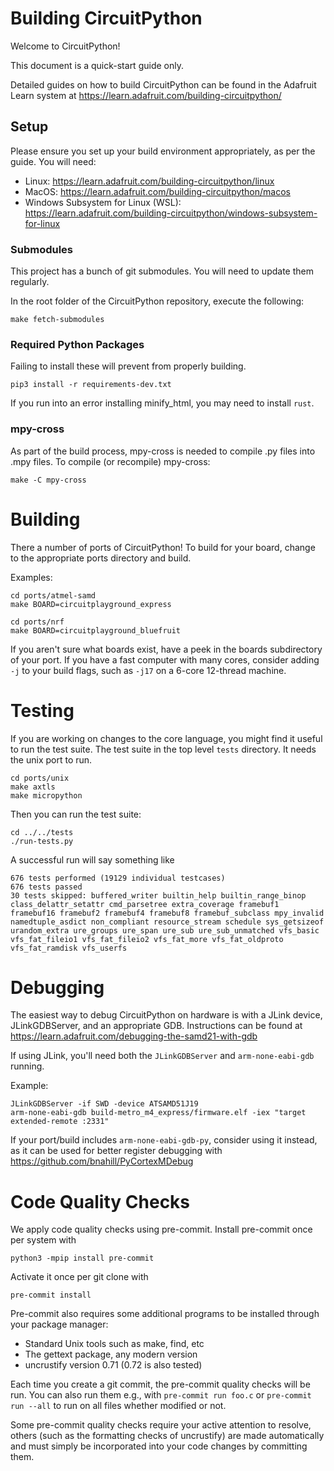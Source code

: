 <!--
SPDX-FileCopyrightText: 2014 MicroPython & CircuitPython contributors (https://github.com/adafruit/circuitpython/graphs/contributors)

SPDX-License-Identifier: MIT
-->

# Building CircuitPython

Welcome to CircuitPython!

This document is a quick-start guide only.

Detailed guides on how to build CircuitPython can be found in the Adafruit Learn system at
https://learn.adafruit.com/building-circuitpython/

## Setup

Please ensure you set up your build environment appropriately, as per the guide.  You will need:

* Linux: https://learn.adafruit.com/building-circuitpython/linux
* MacOS: https://learn.adafruit.com/building-circuitpython/macos
* Windows Subsystem for Linux (WSL): https://learn.adafruit.com/building-circuitpython/windows-subsystem-for-linux

### Submodules

This project has a bunch of git submodules.  You will need to update them regularly.

In the root folder of the CircuitPython repository, execute the following:

    make fetch-submodules

### Required Python Packages

Failing to install these will prevent from properly building.

    pip3 install -r requirements-dev.txt

If you run into an error installing minify_html, you may need to install `rust`.

### mpy-cross

As part of the build process, mpy-cross is needed to compile .py files into .mpy files.
To compile (or recompile) mpy-cross:

    make -C mpy-cross

# Building

There a number of ports of CircuitPython!  To build for your board, change to the appropriate ports directory and build.

Examples:

    cd ports/atmel-samd
    make BOARD=circuitplayground_express

    cd ports/nrf
    make BOARD=circuitplayground_bluefruit

If you aren't sure what boards exist, have a peek in the boards subdirectory of your port.
If you have a fast computer with many cores, consider adding `-j` to your build flags, such as `-j17` on
a 6-core 12-thread machine.

# Testing

If you are working on changes to the core language, you might find it useful to run the test suite.
The test suite in the top level `tests` directory.  It needs the unix port to run.

    cd ports/unix
    make axtls
    make micropython

Then you can run the test suite:

    cd ../../tests
    ./run-tests.py

A successful run will say something like

    676 tests performed (19129 individual testcases)
    676 tests passed
    30 tests skipped: buffered_writer builtin_help builtin_range_binop class_delattr_setattr cmd_parsetree extra_coverage framebuf1 framebuf16 framebuf2 framebuf4 framebuf8 framebuf_subclass mpy_invalid namedtuple_asdict non_compliant resource_stream schedule sys_getsizeof urandom_extra ure_groups ure_span ure_sub ure_sub_unmatched vfs_basic vfs_fat_fileio1 vfs_fat_fileio2 vfs_fat_more vfs_fat_oldproto vfs_fat_ramdisk vfs_userfs

# Debugging

The easiest way to debug CircuitPython on hardware is with a JLink device, JLinkGDBServer, and an appropriate GDB.
Instructions can be found at https://learn.adafruit.com/debugging-the-samd21-with-gdb

If using JLink, you'll need both the `JLinkGDBServer` and `arm-none-eabi-gdb` running.

Example:

    JLinkGDBServer -if SWD -device ATSAMD51J19
    arm-none-eabi-gdb build-metro_m4_express/firmware.elf -iex "target extended-remote :2331"

If your port/build includes `arm-none-eabi-gdb-py`, consider using it instead, as it can be used for better register
debugging with https://github.com/bnahill/PyCortexMDebug

# Code Quality Checks

We apply code quality checks using pre-commit.  Install pre-commit once per system with

    python3 -mpip install pre-commit

Activate it once per git clone with

    pre-commit install

Pre-commit also requires some additional programs to be installed through your package manager:

 * Standard Unix tools such as make, find, etc
 * The gettext package, any modern version
 * uncrustify version 0.71 (0.72 is also tested)

Each time you create a git commit, the pre-commit quality checks will be run.  You can also run them e.g., with `pre-commit run foo.c` or `pre-commit run --all` to run on all files whether modified or not.

Some pre-commit quality checks require your active attention to resolve, others (such as the formatting checks of uncrustify) are made automatically and must simply be incorporated into your code changes by committing them.

